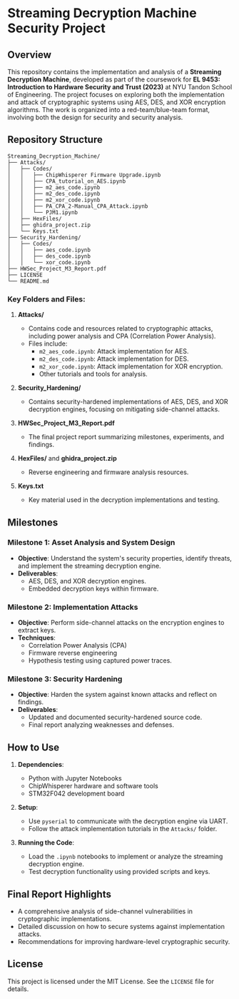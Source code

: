 # Streaming Decryption Machine Security Project

## Overview
This repository contains the implementation and analysis of a **Streaming Decryption Machine**, developed as part of the coursework for **EL 9453: Introduction to Hardware Security and Trust (2023)** at NYU Tandon School of Engineering. The project focuses on exploring both the implementation and attack of cryptographic systems using AES, DES, and XOR encryption algorithms. The work is organized into a red-team/blue-team format, involving both the design for security and security analysis.

## Repository Structure

```
Streaming_Decryption_Machine/
├── Attacks/
│   ├── Codes/
│   │   ├── ChipWhisperer Firmware Upgrade.ipynb
│   │   ├── CPA_tutorial_on_AES.ipynb
│   │   ├── m2_aes_code.ipynb
│   │   ├── m2_des_code.ipynb
│   │   ├── m2_xor_code.ipynb
│   │   ├── PA_CPA_2-Manual_CPA_Attack.ipynb
│   │   └── PJM1.ipynb
│   ├── HexFiles/
│   ├── ghidra_project.zip
│   └── Keys.txt
├── Security_Hardening/
│   ├── Codes/
│   │   ├── aes_code.ipynb
│   │   ├── des_code.ipynb
│   │   └── xor_code.ipynb
├── HWSec_Project_M3_Report.pdf
├── LICENSE
└── README.md
```

### Key Folders and Files:
1. **Attacks/**
   - Contains code and resources related to cryptographic attacks, including power analysis and CPA (Correlation Power Analysis).
   - Files include:
     - `m2_aes_code.ipynb`: Attack implementation for AES.
     - `m2_des_code.ipynb`: Attack implementation for DES.
     - `m2_xor_code.ipynb`: Attack implementation for XOR encryption.
     - Other tutorials and tools for analysis.

2. **Security_Hardening/**
   - Contains security-hardened implementations of AES, DES, and XOR decryption engines, focusing on mitigating side-channel attacks.

3. **HWSec_Project_M3_Report.pdf**
   - The final project report summarizing milestones, experiments, and findings.

4. **HexFiles/** and **ghidra_project.zip**
   - Reverse engineering and firmware analysis resources.

5. **Keys.txt**
   - Key material used in the decryption implementations and testing.

## Milestones

### Milestone 1: Asset Analysis and System Design
- **Objective**: Understand the system's security properties, identify threats, and implement the streaming decryption engine.
- **Deliverables**:
  - AES, DES, and XOR decryption engines.
  - Embedded decryption keys within firmware.

### Milestone 2: Implementation Attacks
- **Objective**: Perform side-channel attacks on the encryption engines to extract keys.
- **Techniques**:
  - Correlation Power Analysis (CPA)
  - Firmware reverse engineering
  - Hypothesis testing using captured power traces.

### Milestone 3: Security Hardening
- **Objective**: Harden the system against known attacks and reflect on findings.
- **Deliverables**:
  - Updated and documented security-hardened source code.
  - Final report analyzing weaknesses and defenses.

## How to Use

1. **Dependencies**:
   - Python with Jupyter Notebooks
   - ChipWhisperer hardware and software tools
   - STM32F042 development board

2. **Setup**:
   - Use `pyserial` to communicate with the decryption engine via UART.
   - Follow the attack implementation tutorials in the `Attacks/` folder.

3. **Running the Code**:
   - Load the `.ipynb` notebooks to implement or analyze the streaming decryption engine.
   - Test decryption functionality using provided scripts and keys.

## Final Report Highlights
- A comprehensive analysis of side-channel vulnerabilities in cryptographic implementations.
- Detailed discussion on how to secure systems against implementation attacks.
- Recommendations for improving hardware-level cryptographic security.

## License
This project is licensed under the MIT License. See the `LICENSE` file for details.
